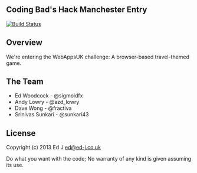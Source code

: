 ## Coding Bad's Hack Manchester Entry
[![Build Status](https://travis-ci.org/EdJ/hackmcr-codingbad-node.png?branch=master)](https://travis-ci.org/EdJ/hackmcr-codingbad-node)

## Overview

We're entering the WebAppsUK challenge: A browser-based travel-themed game.

## The Team

 - Ed Woodcock - @sigmoidfx
 - Andy Lowry - @azd_lowry
 - Dave Wong - @fractiva
 - Srinivas Sunkari - @sunkari43

## License

Copyright (c) 2013 Ed J <ed@ed-j.co.uk>

Do what you want with the code; No warranty of any kind is given assuming its use.